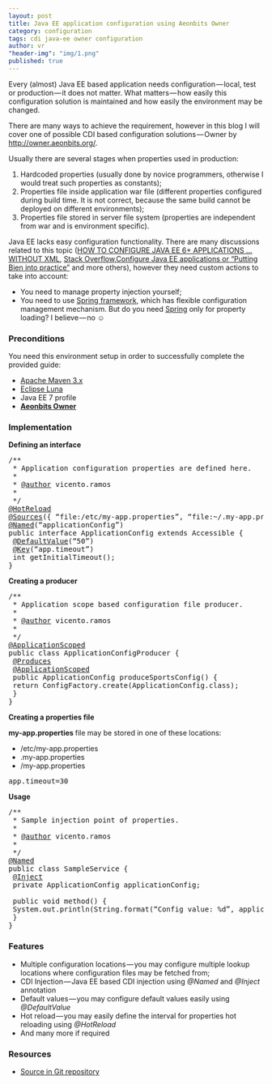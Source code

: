 ```yaml
---
layout: post
title: Java EE application configuration using Aeonbits Owner
category: configuration
tags: cdi java-ee owner configuration
author: vr
"header-img": "img/1.png"
published: true
---
```

<p>
Every (almost) Java EE based application needs configuration — local, test or production — it does not matter. What matters — how easily this configuration solution is maintained and how easily the environment may be changed.
</p>

<p>
There are many ways to achieve the requirement, however in this blog I will cover one of possible CDI based configuration solutions — Owner by <a href="http://owner.aeonbits.org/">http://owner.aeonbits.org/</a>.
</p>

<p >Usually there are several stages when properties used in production:</p>

<ol ><li >Hardcoded properties (usually done by novice programmers, otherwise I would treat such properties as constants);</li>
<li >Properties file inside application war file (different properties configured during build time. It is not correct, because the same build cannot be deployed on different environments);</li>
<li>Properties file stored in server file system (properties are independent from war and is environment specific).</li></ol>

<p name="f8b8" id="f8b8" class="graf--p">Java EE lacks easy configuration functionality. There are many discussions related to this topic (<a href="http://www.adam-bien.com/roller/abien/entry/how_to_configure_java_ee" data-href="http://www.adam-bien.com/roller/abien/entry/how_to_configure_java_ee" class="markup--anchor markup--p-anchor" rel="nofollow">HOW TO CONFIGURE JAVA EE 6+ APPLICATIONS&nbsp;…WITHOUT XML</a>, <a href="http://stackoverflow.com/questions/5335979/storing-and-editing-configuration-for-java-ee-applications" data-href="http://stackoverflow.com/questions/5335979/storing-and-editing-configuration-for-java-ee-applications" class="markup--anchor markup--p-anchor" rel="nofollow">Stack Overflow</a>,<a href="http://blog.eisele.net/2011/09/configure-java-ee-applications-or.html" data-href="http://blog.eisele.net/2011/09/configure-java-ee-applications-or.html" class="markup--anchor markup--p-anchor" rel="nofollow">Configure Java EE applications or “Putting Bien into practice”</a> and more others), however they need custom actions to take into account:</p>

<ul class="postList"><li name="09bc" id="09bc" class="graf--li">You need to manage property injection yourself;</li><li name="590b" id="590b" class="graf--li">You need to use <a href="http://projects.spring.io/spring-framework/" data-href="http://projects.spring.io/spring-framework/" class="markup--anchor markup--li-anchor" rel="nofollow">Spring framework</a>, which has flexible configuration management mechanism. But do you need <a href="http://projects.spring.io/spring-framework/" data-href="http://projects.spring.io/spring-framework/" class="markup--anchor markup--li-anchor" rel="nofollow">Spring</a> only for property loading? I believe — no ☺</li></ul>

<h3 name="0c34" id="0c34" class="graf--h3">Preconditions</h3>

<p name="5710" id="5710" class="graf--p">You need this environment setup in order to successfully complete the provided guide:</p>

<ul class="postList"><li name="415d" id="415d" class="graf--li"><a href="http://maven.apache.org/" data-href="http://maven.apache.org/" class="markup--anchor markup--li-anchor" rel="nofollow">Apache Maven 3.x</a></li><li name="7496" id="7496" class="graf--li"><a href="http://www.eclipse.org/downloads/" data-href="http://www.eclipse.org/downloads/" class="markup--anchor markup--li-anchor" rel="nofollow">Eclipse Luna</a></li><li name="e391" id="e391" class="graf--li">Java EE 7 profile</li><li name="4086" id="4086" class="graf--li"><a href="http://owner.aeonbits.org/" data-href="http://owner.aeonbits.org/" class="markup--anchor markup--li-anchor" rel="nofollow"><strong class="markup--strong markup--li-strong">Aeonbits Owner</strong></a></li></ul>

<h3>Implementation</h3>

<p name="a2da" id="a2da" class="graf--p"><strong class="markup--strong markup--p-strong">Defining an interface</strong></p>

<pre name="f10c" id="f10c" class="graf--pre">/**<br> * Application configuration properties are defined here.<br> * <br> * <a href="http://twitter.com/author" data-href="http://twitter.com/author" class="markup--anchor markup--pre-anchor" title="Twitter profile for @author" rel="nofollow">@author</a> vicento.ramos<br> *<br> */<br><a href="http://twitter.com/HotReload" data-href="http://twitter.com/HotReload" class="markup--anchor markup--pre-anchor" title="Twitter profile for @HotReload" rel="nofollow">@HotReload</a><br><a href="http://twitter.com/Sources" data-href="http://twitter.com/Sources" class="markup--anchor markup--pre-anchor" title="Twitter profile for @Sources" rel="nofollow">@Sources</a>({ “file:/etc/my-app.properties”, “file:~/.my-app.properties”, “classpath:/my-app.properties” })<br><a href="http://twitter.com/Named" data-href="http://twitter.com/Named" class="markup--anchor markup--pre-anchor" title="Twitter profile for @Named" rel="nofollow">@Named</a>(“applicationConfig”)<br>public interface ApplicationConfig extends Accessible {<br> <a href="http://twitter.com/DefaultValue" data-href="http://twitter.com/DefaultValue" class="markup--anchor markup--pre-anchor" title="Twitter profile for @DefaultValue" rel="nofollow">@DefaultValue</a>(“50”)<br> <a href="http://twitter.com/Key" data-href="http://twitter.com/Key" class="markup--anchor markup--pre-anchor" title="Twitter profile for @Key" rel="nofollow">@Key</a>(“app.timeout”)<br> int getInitialTimeout();<br>}</pre>

<p name="bc75" id="bc75" class="graf--p"><strong class="markup--strong markup--p-strong">Creating a producer</strong></p>

<pre name="9ff1" id="9ff1" class="graf--pre">/**<br> * Application scope based configuration file producer.<br> * <br> * <a href="http://twitter.com/author" data-href="http://twitter.com/author" class="markup--anchor markup--pre-anchor" title="Twitter profile for @author" rel="nofollow">@author</a> vicento.ramos<br> *<br> */<br><a href="http://twitter.com/ApplicationScoped" data-href="http://twitter.com/ApplicationScoped" class="markup--anchor markup--pre-anchor" title="Twitter profile for @ApplicationScoped" rel="nofollow">@ApplicationScoped</a><br>public class ApplicationConfigProducer {<br> <a href="http://twitter.com/Produces" data-href="http://twitter.com/Produces" class="markup--anchor markup--pre-anchor" title="Twitter profile for @Produces" rel="nofollow">@Produces</a><br> <a href="http://twitter.com/ApplicationScoped" data-href="http://twitter.com/ApplicationScoped" class="markup--anchor markup--pre-anchor" title="Twitter profile for @ApplicationScoped" rel="nofollow">@ApplicationScoped</a><br> public ApplicationConfig produceSportsConfig() {<br> return ConfigFactory.create(ApplicationConfig.class);<br> }<br>}</pre>

<p name="220a" id="220a" class="graf--p"><strong class="markup--strong markup--p-strong">Creating a properties file</strong></p>

<p name="fb3a" id="fb3a" class="graf--p"><strong class="markup--strong markup--p-strong">my-app.properties </strong>file may be stored in one of these locations:</p>

<ul class="postList"><li name="0689" id="0689" class="graf--li">/etc/my-app.properties</li><li name="7b13" id="7b13" class="graf--li">.my-app.properties</li><li name="b1cd" id="b1cd" class="graf--li">/my-app.properties</li></ul>

<pre name="09f8" id="09f8" class="graf--pre">app.timeout=30</pre>

<p name="d030" id="d030" class="graf--p"><strong class="markup--strong markup--p-strong">Usage</strong></p>

<pre name="2797" id="2797" class="graf--pre">/**<br> * Sample injection point of properties.<br> * <br> * <a href="http://twitter.com/author" data-href="http://twitter.com/author" class="markup--anchor markup--pre-anchor" title="Twitter profile for @author" rel="nofollow">@author</a> vicento.ramos<br> *<br> */<br><a href="http://twitter.com/Named" data-href="http://twitter.com/Named" class="markup--anchor markup--pre-anchor" title="Twitter profile for @Named" rel="nofollow">@Named</a><br>public class SampleService {<br> <a href="http://twitter.com/Inject" data-href="http://twitter.com/Inject" class="markup--anchor markup--pre-anchor" title="Twitter profile for @Inject" rel="nofollow">@Inject</a><br> private ApplicationConfig applicationConfig;<br> <br> public void method() {<br> System.out.println(String.format(“Config value: %d”, applicationConfig.getInitialTimeout()));<br> }<br>}</pre>

<h3 name="1b2b" id="1b2b" class="graf--h3">Features</h3>

<ul class="postList"><li name="911f" id="911f" class="graf--li">Multiple configuration locations — you may configure multiple lookup locations where configuration files may be fetched from;</li><li name="e12d" id="e12d" class="graf--li">CDI Injection — Java EE based CDI injection using <em class="markup--em markup--li-em">@Named</em> and <em class="markup--em markup--li-em">@Inject </em>annotation</li><li name="7db0" id="7db0" class="graf--li">Default values — you may configure default values easily using <em class="markup--em markup--li-em">@DefaultValue</em></li><li name="5f93" id="5f93" class="graf--li">Hot reload — you may easily define the interval for properties hot reloading using <em class="markup--em markup--li-em">@HotReload</em></li><li name="e1da" id="e1da" class="graf--li">And many more if required</li></ul>

<h3 name="4f38" id="4f38" class="graf--h3">Resources</h3>

<ul class="postList"><li name="2a0e" id="2a0e" class="graf--li graf--last"><a href="https://github.com/aracrown/ara-blog-examples/tree/master/s01e01" data-href="https://github.com/aracrown/ara-blog-examples/tree/master/s01e01" class="markup--anchor markup--li-anchor" rel="nofollow">Source in Git repository</a></li></ul>

<p>
</p>

